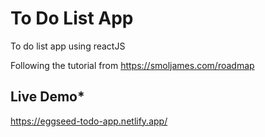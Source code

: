 # To Do List App

To do list app using reactJS

Following the tutorial from https://smoljames.com/roadmap

## Live Demo*

https://eggseed-todo-app.netlify.app/


